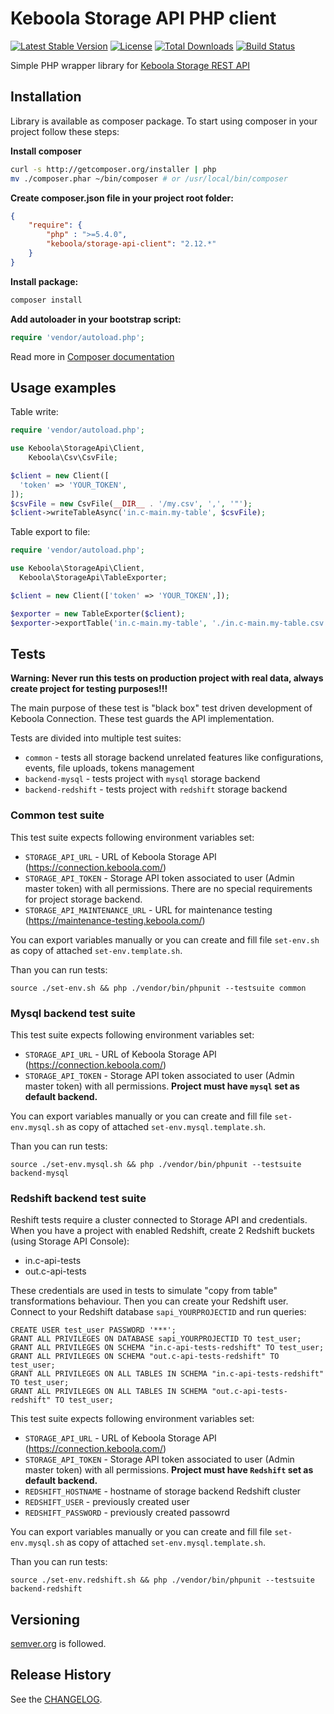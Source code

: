 # Keboola Storage API PHP client
[![Latest Stable Version](https://poser.pugx.org/keboola/storage-api-client/v/stable.svg)](https://packagist.org/packages/keboola/storage-api-client)
[![License](https://poser.pugx.org/keboola/storage-api-client/license.svg)](https://packagist.org/packages/keboola/storage-api-client)
[![Total Downloads](https://poser.pugx.org/keboola/storage-api-client/downloads.svg)](https://packagist.org/packages/keboola/storage-api-client)
[![Build Status](https://travis-ci.org/keboola/storage-api-php-client.svg?branch=master)](https://travis-ci.org/keboola/storage-api-php-client)

Simple PHP wrapper library for [Keboola Storage REST API](http://docs.keboola.apiary.io/)

## Installation

Library is available as composer package.
To start using composer in your project follow these steps:

**Install composer**
  
```bash
curl -s http://getcomposer.org/installer | php
mv ./composer.phar ~/bin/composer # or /usr/local/bin/composer
```

**Create composer.json file in your project root folder:**
```json
{
    "require": {
        "php" : ">=5.4.0",
        "keboola/storage-api-client": "2.12.*"
    }
}
```

**Install package:**

```bash
composer install
```

**Add autoloader in your bootstrap script:**

```php
require 'vendor/autoload.php';
```

Read more in [Composer documentation](http://getcomposer.org/doc/01-basic-usage.md)

## Usage examples

Table write:

```php
require 'vendor/autoload.php';

use Keboola\StorageApi\Client,
	Keboola\Csv\CsvFile;

$client = new Client([
  'token' => 'YOUR_TOKEN',
]);
$csvFile = new CsvFile(__DIR__ . '/my.csv', ',', '"');
$client->writeTableAsync('in.c-main.my-table', $csvFile);
```

Table export to file:

```php
require 'vendor/autoload.php';

use Keboola\StorageApi\Client,
  Keboola\StorageApi\TableExporter;

$client = new Client(['token' => 'YOUR_TOKEN',]);

$exporter = new TableExporter($client);
$exporter->exportTable('in.c-main.my-table', './in.c-main.my-table.csv', []);

```

## Tests

**Warning: Never run this tests on production project with real data, always create project for testing purposes!!!**

The main purpose of these test is "black box" test driven development of Keboola Connection. These test guards the API implementation.

Tests are divided into multiple test suites:

- `common` - tests all storage backend unrelated features like configurations, events, file uploads, tokens management
- `backend-mysql` - tests project with `mysql` storage backend
- `backend-redshift` - tests project with `redshift` storage backend

### Common test suite
This test suite expects following environment variables set:
 - `STORAGE_API_URL` - URL of Keboola Storage API (https://connection.keboola.com/)
 - `STORAGE_API_TOKEN` - Storage API token associated to user (Admin master token) with all permissions. There are no special requirements for project storage backend.
 - `STORAGE_API_MAINTENANCE_URL` - URL for maintenance testing (https://maintenance-testing.keboola.com/)


You can export variables manually or you can create and fill file `set-env.sh` as copy of attached `set-env.template.sh`.

Than  you can run tests:

`source ./set-env.sh && php ./vendor/bin/phpunit --testsuite common`

### Mysql backend test suite
This test suite expects following environment variables set:
- `STORAGE_API_URL` - URL of Keboola Storage API (https://connection.keboola.com/)
- `STORAGE_API_TOKEN` - Storage API token associated to user (Admin master token) with all permissions. **Project must have `mysql` set as default backend.**

You can export variables manually or you can create and fill file `set-env.mysql.sh` as copy of attached `set-env.mysql.template.sh`.

Than  you can run tests:

`source ./set-env.mysql.sh && php ./vendor/bin/phpunit --testsuite backend-mysql`

 
### Redshift backend test suite

Reshift tests require a cluster connected to Storage API and credentials. When you have a project with enabled Redshift, create 2 Redshift buckets (using Storage API Console):
 
   - in.c-api-tests
   - out.c-api-tests

These credentials are used in tests to simulate "copy from table" transformations behaviour.
Then you can create your Redshift user. Connect to your Redshift database `sapi_YOURPROJECTID` and run queries:

	CREATE USER test_user PASSWORD '***';
	GRANT ALL PRIVILEGES ON DATABASE sapi_YOURPROJECTID TO test_user;
	GRANT ALL PRIVILEGES ON SCHEMA "in.c-api-tests-redshift" TO test_user;
	GRANT ALL PRIVILEGES ON SCHEMA "out.c-api-tests-redshift" TO test_user;
	GRANT ALL PRIVILEGES ON ALL TABLES IN SCHEMA "in.c-api-tests-redshift" TO test_user;
	GRANT ALL PRIVILEGES ON ALL TABLES IN SCHEMA "out.c-api-tests-redshift" TO test_user;

This test suite expects following environment variables set:
- `STORAGE_API_URL` - URL of Keboola Storage API (https://connection.keboola.com/)
- `STORAGE_API_TOKEN` - Storage API token associated to user (Admin master token) with all permissions. **Project must have `Redshift` set as default backend.**
- `REDSHIFT_HOSTNAME`  - hostname of storage backend Redshift cluster
- `REDSHIFT_USER` - previously created user
- `REDSHIFT_PASSWORD` - previously created passowrd

You can export variables manually or you can create and fill file `set-env.mysql.sh` as copy of attached `set-env.mysql.template.sh`.

Than  you can run tests:

`source ./set-env.redshift.sh && php ./vendor/bin/phpunit --testsuite backend-redshift`


## Versioning
[semver.org](http://semver.org/) is followed.

## Release History
See the [CHANGELOG](CHANGELOG.md).


